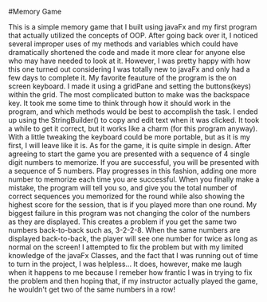 #Memory Game

This is a simple memory game that I built using javaFx and my first program that actually utilized the concepts of OOP. After going back over it, I noticed several improper uses of my methods and variables which could have dramatically shortened the code and made it more clear for anyone else who may have needed to look at it. However, I was pretty happy with how this one turned out considering I was totally new to javaFx and only had a few days to complete it. 
My favorite feauture of the program is the on screen keyboard. I made it using a gridPane and setting the buttons(keys) within the grid. The most complicated button to make was the backspace key. It took me some time to think through how it should work in the program, and which methods would be best to accomplish the task. I ended up using the StringBuilder() to copy and edit text when it was clicked. It took a while to get it correct, but it works like a charm (for this program anyway). With a little tweaking the keyboard could be more portable, but as it is my first, I will leave like it is. 
As for the game, it is quite simple in design. After agreeing to start the game you are presented with a sequence of 4 single digit numbers to memorize. If you are successful, you will be presented with a sequence of 5 numbers. Play progresses in this fashion, adding one more number to memorize each time you are successful. When you finally make a mistake, the program will tell you so, and give you the total number of correct sequences you memorized for the round while also showing the highest score for the session, that is if you played more than one round. 
My biggest failure in this program was not changing the color of the numbers as they are displayed. This creates a problem if you get the same two numbers back-to-back such as, 3-2-2-8. When the same numbers are displayed back-to-back, the player will see one number for twice as long as normal on the screen! I attempted to fix the problem but with my limited knowledge of the javaFx Classes, and the fact that I was running out of time to turn in the project, I was helpless... It does, however, make me laugh when it happens to me because I remeber how frantic I was in trying to fix the problem and then hoping that, if my instructor actually played the game, he wouldn't get two of the same numbers in a row!
